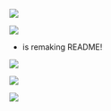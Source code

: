  ![](https://readme-typing-svg.herokuapp.com?font=segoe+UI&color=FFFFFF&size=30&width=800&height=80&lines=Hello+there!+%F0%9F%91%8B;Welcome+to+my+GitHub;I'm+Faris0520%F0%9F%95%B5%EF%B8%8F%E2%80%8D%E2%99%80%EF%B8%8F)

  [![](http://komarev.com/ghpvc/?username=Faris0520&label=Pengunjung)](http://github.com/faris0520)
  
 - is remaking README!

   
  
  [![](https://discord.c99.nl/widget/theme-4/695817459206324265.png)](https://faris0520.me/discord)
<!--  ![](https://spotify-github-profile.vercel.app/api/view?uid=7hkshek1gjho1dqys0x17jti7&cover_image=true&theme=natemoo-re)-->


  ![](https://github-readme-stats.vercel.app/api?username=faris0520&show_icons=true&theme=github_dark&count_private=true)
  
  ![](https://github-readme-stats.vercel.app/api/top-langs/?username=Faris0520&theme=github_dark)

